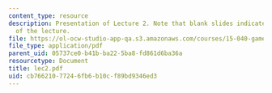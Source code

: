 ```yaml
---
content_type: resource
description: Presentation of Lecture 2. Note that blank slides indicate separate sections
  of the lecture.
file: https://ol-ocw-studio-app-qa.s3.amazonaws.com/courses/15-040-game-theory-for-managers-spring-2004/cb76621077246fb6b10cf89bd9346ed3_lec2.pdf
file_type: application/pdf
parent_uid: 05737ce0-b41b-ba22-5ba8-fd861d6ba36a
resourcetype: Document
title: lec2.pdf
uid: cb766210-7724-6fb6-b10c-f89bd9346ed3
---
```


